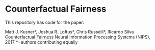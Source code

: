 # Counterfactual Fairness
This repository has code for the paper:

Matt J. Kusner\*, Joshua R. Loftus\*, Chris Russelli\*, Ricardo Silva [Counterfactual Fairness](https://arxiv.org/pdf/1703.06856.pdf) 
Neural Information Processing Systems (NIPS), 2017
\*=authors contributing equally

